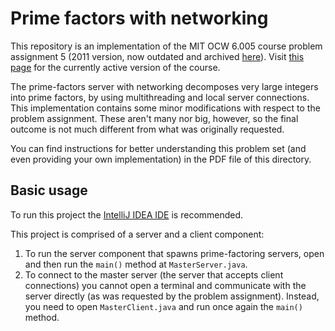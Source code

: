 # Prime factors with networking
This repository is an implementation of the MIT OCW 6.005 course problem assignment 5
(2011 version, now outdated and archived [here](http://dspace.mit.edu/handle/1721.1/106923)). Visit
[this page](https://ocw.mit.edu/courses/electrical-engineering-and-computer-science/6-005-software-construction-spring-2016/)
for the currently active version of the course.

The prime-factors server with networking decomposes very large integers into prime factors, by using multithreading
and local server connections.
This implementation contains some minor modifications with respect to the problem assignment. These aren't many nor big,
however, so the final outcome is not much different from what was originally requested.

You can find instructions for better understanding this problem set (and even providing your own implementation)
in the PDF file of this directory.

## Basic usage
To run this project the [IntelliJ IDEA IDE](https://www.jetbrains.com/idea/) is recommended.

This project is comprised of a server and a client component:
1. To run the server component that spawns prime-factoring servers, open and then run
the `main()` method at `MasterServer.java`.
2. To connect to the master server (the server that accepts client connections) you cannot open a terminal and
communicate with the server directly (as was requested by the problem assignment). Instead, you need to open
`MasterClient.java` and run once again the `main()` method.
